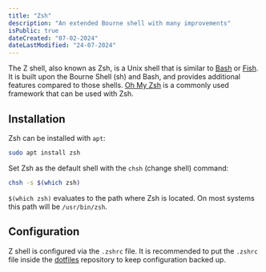 ```yaml
---
title: "Zsh"
description: "An extended Bourne shell with many improvements"
isPublic: true
dateCreated: "07-02-2024"
dateLastModified: "24-07-2024"
---
```


The Z shell, also known as Zsh, is a Unix shell that is similar to [Bash](bash)
or [Fish](https://fishshell.com/). It is built upon the Bourne Shell (sh) and
Bash, and provides additional features compared to those shells.
[Oh My Zsh](oh-my-zsh) is a commonly used framework that can be used with Zsh.

## Installation
Zsh can be installed with `apt`:

```sh
sudo apt install zsh
```

Set Zsh as the default shell with the `chsh` (change shell) command:

```sh
chsh -s $(which zsh)
```

`$(which zsh)` evaluates to the path where Zsh is located. On most systems this
path will be `/usr/bin/zsh`.

## Configuration
Z shell is configured via the `.zshrc` file. It is recommended to put the
`.zshrc` file inside the [dotfiles](dotfiles) repository to keep configuration
backed up.
